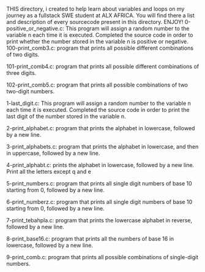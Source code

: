 THIS directory, i created to help learn about variables and loops on my journey
as a fullstack SWE student at ALX AFRICA.
You will find there a list and description of every sourcecode present in this
directory.
ENJOY!
0-positive_or_negative.c:
This program will assign a random number to the variable n each time it is executed.
Completed the source code in order to print whether the number stored in the
variable n is positive or negative.
100-print_comb3.c:
program that prints all possible different combinations of two digits.

101-print_comb4.c:
program that prints all possible different combinations of three digits.

102-print_comb5.c:
program that prints all possible combinations of two two-digit numbers.

1-last_digit.c:
This program will assign a random number to the variable n each time it is executed.
Completed the source code in order to print the last digit of the number stored
in the variable n.

2-print_alphabet.c:
program that prints the alphabet in lowercase, followed by a new line.

3-print_alphabets.c:
program that prints the alphabet in lowercase, and then in uppercase, followed by a new line.

4-print_alphabt.c:
prints the alphabet in lowercase, followed by a new line.
Print all the letters except q and e

5-print_numbers.c:
program that prints all single digit numbers of base 10 starting from 0, followed by a new line.

6-print_numberz.c:
program that prints all single digit numbers of base 10 starting from 0, followed by a new line.

7-print_tebahpla.c:
program that prints the lowercase alphabet in reverse, followed by a new line.

8-print_base16.c:
program that prints all the numbers of base 16 in lowercase, followed by a new line.

9-print_comb.c:
program that prints all possible combinations of single-digit numbers.
